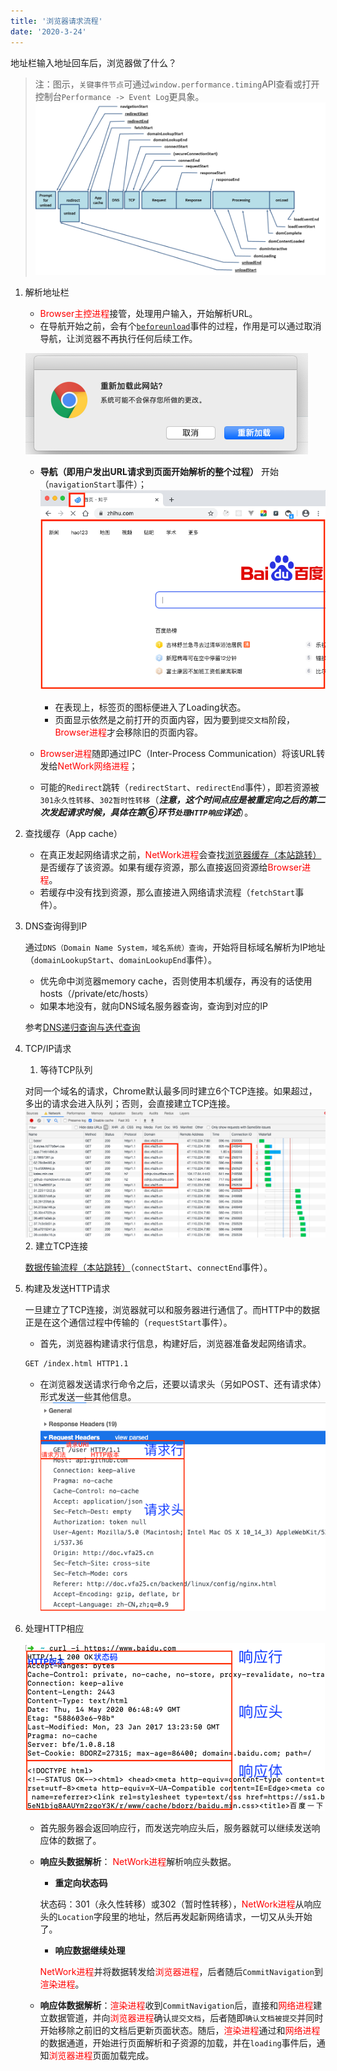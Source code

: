 ```yaml
---
title: '浏览器请求流程'
date: '2020-3-24'
---
```


地址栏输入地址回车后，浏览器做了什么？

> 注：图示，`关键事件节点`可通过`window.performance.timing`API查看或打开控制台`Performance -> Event Log`更具象。
![performance.timing](./imgs/performance-timing.png)

1. 解析地址栏
    - <font color=red>Browser主控进程</font>接管，处理用户输入，开始解析URL。
    - 在导航开始之前，会有个[`beforeunload`](https://developer.mozilla.org/zh-CN/docs/Web/Events/beforeunload)事件的过程，作用是可以通过取消导航，让浏览器不再执行任何后续工作。

    ![beforeunload](./imgs/browser-beforeunload.png)
    - **导航（即用户发出URL请求到页面开始解析的整个过程）** 开始（`navigationStart`事件）；
    ![navigationStart](./imgs/browser-navigation-start.png)

        - 在表现上，标签页的图标便进入了Loading状态。
        - 页面显示依然是之前打开的页面内容，因为要到`提交文档`阶段，<font color=red>Browser进程</font>才会移除旧的页面内容。
    - <font color=red>Browser进程</font>随即通过IPC（Inter-Process Communication）将该URL转发给<font color=red>NetWork网络进程</font>；
    - 可能的`Redirect`跳转（`redirectStart`、`redirectEnd`事件），即若资源被`301永久性转移`、`302暂时性转移`（***注意，这个时间点应是被重定向之后的第二次发起请求时候，具体在第⑥环节`处理HTTP响应`详述***）。
2. 查找缓存（App cache）

    - 在真正发起网络请求之前，<font color=red>NetWork进程</font>会查找[浏览器缓存（本站跳转）](../internet/http-cache.html#http缓存)是否缓存了该资源。如果有缓存资源，那么直接返回资源给<font color=red>Browser进程</font>。
    - 若缓存中没有找到资源，那么直接进入网络请求流程（`fetchStart`事件）。
3. DNS查询得到IP

    通过`DNS（Domain Name System，域名系统）查询`，开始将目标域名解析为IP地址（`domainLookupStart`、`domainLookupEnd`事件）。
    - 优先命中浏览器memory cache，否则使用本机缓存，再没有的话使用hosts（/private/etc/hosts）
    - 如果本地没有，就向DNS域名服务器查询，查询到对应的IP

    参考[DNS递归查询与迭代查询](https://www.cnblogs.com/qingdaofu/p/7399670.html)
4. TCP/IP请求
    1. 等待TCP队列

    对同一个域名的请求，Chrome默认最多同时建立6个TCP连接。如果超过，多出的请求会进入队列；否则，会直接建立TCP连接。
    ![tcp队列示意](./imgs/tcp-queue.png)
    2. 建立TCP连接

    [数据传输流程（本站跳转）](../internet/internet-protocol.html#数据传输流程)（`connectStart`、`connectEnd`事件）。
5. 构建及发送HTTP请求

    一旦建立了TCP连接，浏览器就可以和服务器进行通信了。而HTTP中的数据正是在这个通信过程中传输的（`requestStart`事件）。
    - 首先，浏览器构建请求行信息，构建好后，浏览器准备发起网络请求。

    ```md
    GET /index.html HTTP1.1
    ```

    - 在浏览器发送请求行命令之后，还要以请求头（另如POST、还有请求体）形式发送一些其他信息。
    ![请求头](./imgs/http-request-header.png)

6. 处理HTTP相应

    ![响应头](./imgs/http-response-header.png)

    - 首先服务器会返回响应行，而发送完响应头后，服务器就可以继续发送响应体的数据了。
    - **响应头数据解析**： <font color=red>NetWork进程</font>解析响应头数据。
        - **重定向状态码**

        状态码：301（永久性转移）或302（暂时性转移），<font color=red>NetWork进程</font>从响应头的`Location`字段里的地址，然后再发起新网络请求，一切又从头开始了。
        - **响应数据继续处理**

        <font color=red>NetWork进程</font>并将数据转发给<font color=red>浏览器进程</font>，后者随后`CommitNavigation`到<font color=red>渲染进程</font>。
    - **响应体数据解析**：<font color=red>渲染进程</font>收到`CommitNavigation`后，直接和<font color=red>网络进程</font>建立数据管道，并向<font color=red>浏览器进程</font>确认`提交文档`，后者随即`确认文档被提交`并同时开始移除之前旧的文档后更新页面状态。随后，<font color=red>渲染进程</font>通过和<font color=red>网络进程</font>的数据通道，开始进行页面解析和子资源的加载，并在`loading`事件后，通知<font color=red>浏览器进程</font>页面加载完成。
